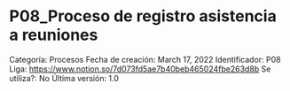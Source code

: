 # P08_Proceso de registro asistencia a reuniones

Categoría: Procesos
Fecha de creación: March 17, 2022
Identificador: P08
Liga: https://www.notion.so/7d073fd5ae7b40beb465024fbe263d8b
Se utiliza?: No
Última versión: 1.0